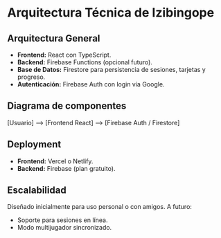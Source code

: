 # Arquitectura Técnica de Izibingope

## Arquitectura General
- **Frontend:** React con TypeScript.
- **Backend:** Firebase Functions (opcional futuro).
- **Base de Datos:** Firestore para persistencia de sesiones, tarjetas y progreso.
- **Autenticación:** Firebase Auth con login vía Google.

## Diagrama de componentes


[Usuario] --> [Frontend React] --> [Firebase Auth / Firestore]

## Deployment
- **Frontend:** Vercel o Netlify.
- **Backend:** Firebase (plan gratuito).

## Escalabilidad
Diseñado inicialmente para uso personal o con amigos. A futuro:
- Soporte para sesiones en línea.
- Modo multijugador sincronizado.
